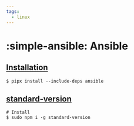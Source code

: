 ```yaml
---
tags:
  - linux
---
```

# :simple-ansible: Ansible

## [Installation][1]

```shell
$ pipx install --include-deps ansible
```

## [standard-version](https://github.com/conventional-changelog/standard-version)

```shell
# Install
$ sudo npm i -g standard-version
```

[1]: <https://docs.ansible.com/ansible/latest/installation_guide/intro_installation.html>
